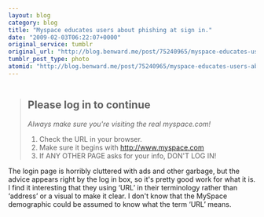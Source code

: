 ```yaml
---
layout: blog
category: blog
title: "Myspace educates users about phishing at sign in."
date: "2009-02-03T06:22:07+0000"
original_service: tumblr
original_url: "http://blog.benward.me/post/75240965/myspace-educates-users-about-phishing-at-sign"
tumblr_post_type: photo
atomid: "http://blog.benward.me/post/75240965/myspace-educates-users-about-phishing-at-sign"
---
```

<figure class="photo">
  <img src="http://benward.me/res/tumblr/media/75240965/0.jpg" alt="">
</figure>

> ## Please log in to continue
>
> *Always make sure you're visiting the real myspace.com!*
>
> 1. Check the URL in your browser.
> 2. Make sure it begins with http://www.myspace.com
> 3. If ANY OTHER PAGE asks for your info, DON'T LOG IN!

The login page is horribly cluttered with ads and other garbage, but the advice appears right by the log in box, so it's pretty good work for what it is. I find it interesting that they using ‘URL’ in their terminology rather than ‘address’ or a visual to make it clear. I don't know that the MySpace demographic could be assumed to know what the term ‘URL’ means.